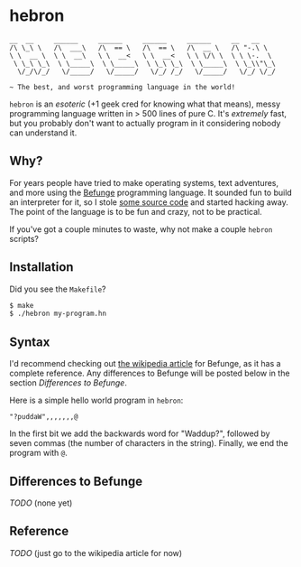 # hebron

```
__  __     ______     ______     ______     ______     __   __    
/\ \_\ \   /\  ___\   /\  == \   /\  == \   /\  __ \   /\ "-.\ \   
\ \  __ \  \ \  __\   \ \  __<   \ \  __<   \ \ \/\ \  \ \ \-.  \  
 \ \_\ \_\  \ \_____\  \ \_____\  \ \_\ \_\  \ \_____\  \ \_\\"\_\ 
  \/_/\/_/   \/_____/   \/_____/   \/_/ /_/   \/_____/   \/_/ \/_/ 

~ The best, and worst programming language in the world!
```

`hebron` is an *esoteric* (+1 geek cred for knowing what that means), messy programming language written in > 500 lines of pure C. It's *extremely* fast, but you probably don't want to actually program in it considering nobody can understand it.

## Why?

For years people have tried to make operating systems, text adventures, and more using the [Befunge]() programming language. It sounded fun to build an interpreter for it, so I stole [some source code]() and started hacking away. The point of the language is to be fun and crazy, not to be practical.

If you've got a couple minutes to waste, why not make a couple `hebron` scripts?

## Installation

Did you see the `Makefile`?

```sh
$ make
$ ./hebron my-program.hn
```

## Syntax

I'd recommend checking out [the wikipedia article]() for Befunge, as it has a complete reference. Any differences to Befunge will be posted below in the section *Differences to Befunge*.

Here is a simple hello world program in `hebron`:

```befunge
"?puddaW",,,,,,,@
```

In the first bit we add the backwards word for "Waddup?", followed by seven commas (the number of characters in the string). Finally, we end the program with `@`.

## Differences to Befunge

*TODO* (none yet)

## Reference

*TODO* (just go to the wikipedia article for now)
